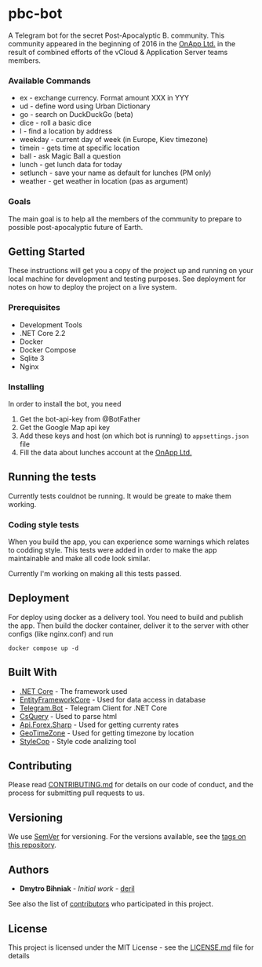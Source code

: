 # pbc-bot

A Telegram bot for the secret Post-Apocalyptic B. community. This community appeared in the beginning of 2016 in the [OnApp Ltd.](http://www.onapp.com) in the result of combined efforts of the vCloud & Application Server teams members.

### Available Commands

- ex - exchange currency. Format amount XXX in YYY
- ud - define word using Urban Dictionary
- go - search on DuckDuckGo (beta)
- dice - roll a basic dice
- l - find a location by address
- weekday - current day of week (in Europe, Kiev timezone)
- timein - gets time at specific location
- ball - ask Magic Ball a question
- lunch - get lunch data for today
- setlunch - save your name as default for lunches (PM only)
- weather - get weather in location (pas as argument)


### Goals

The main goal is to help all the members of the community to prepare to possible post-apocalyptic future of Earth.

## Getting Started

These instructions will get you a copy of the project up and running on your local machine for development and testing purposes. See deployment for notes on how to deploy the project on a live system.

### Prerequisites

- Development Tools
- .NET Core 2.2
- Docker
- Docker Compose
- Sqlite 3
- Nginx

### Installing

In order to install the bot, you need
1. Get the bot-api-key from @BotFather
2. Get the Google Map api key
3. Add these keys and host (on which bot is running) to `appsettings.json` file
4. Fill the data about lunches account at the [OnApp Ltd.](http://www.onapp.com)

## Running the tests

Currently tests couldnot be running. It would be greate to make them working.

### Coding style tests

When you build the app, you can experience some warnings which relates to codding style. This tests were added in order to make the app maintainable and make all code look similar.

Currently I'm working on making all this tests passed.

## Deployment

For deploy using docker as a delivery tool. You need to build and publish the app. Then build the docker container, deliver it to the server with other configs (like nginx.conf) and run 

```docker compose up -d```

## Built With

* [.NET Core](https://github.com/dotnet/core) - The framework used
* [EntityFrameworkCore](https://github.com/aspnet/EntityFrameworkCore) - Used for data access in database
* [Telegram.Bot](https://github.com/TelegramBots/telegram.bot) - Telegram Client for .NET Core
* [CsQuery](https://github.com/zone117x/CsQuery/) - Used to parse html
* [Api.Forex.Sharp](https://github.com/ApiForex/Api.Forex.Sharp) - Used for getting currenty rates
* [GeoTimeZone](https://github.com/mj1856/GeoTimeZone) - Used for getting timezone by location
* [StyleCop](https://github.com/DotNetAnalyzers/StyleCopAnalyzers) - Style code analizing tool

## Contributing

Please read [CONTRIBUTING.md](https://gist.github.com/PurpleBooth/b24679402957c63ec426) for details on our code of conduct, and the process for submitting pull requests to us.

## Versioning

We use [SemVer](http://semver.org/) for versioning. For the versions available, see the [tags on this repository](https://github.com/deril/jewish-bot-c/tags).

## Authors

* **Dmytro Bihniak** - *Initial work* - [deril](https://github.com/deril)

See also the list of [contributors](https://github.com/deril/jewish-bot-c/contributors) who participated in this project.

## License

This project is licensed under the MIT License - see the [LICENSE.md](LICENSE.md) file for details

